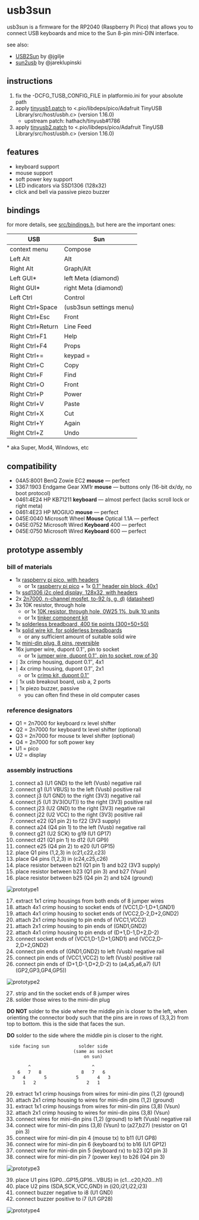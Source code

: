 usb3sun
=======

usb3sun is a firmware for the RP2040 (Raspberry Pi Pico) that allows you to connect USB keyboards and mice to the Sun 8-pin mini-DIN interface.

see also:

* [USB2Sun](https://github.com/jgilje/USB2Sun) by @jgilje
* [sun2usb](https://github.com/jareklupinski/sun2usb) by @jareklupinski

instructions
------------

1. fix the -DCFG_TUSB_CONFIG_FILE in platformio.ini for your absolute path
2. apply [tinyusb1.patch](tinyusb1.patch) to <.pio/libdeps/pico/Adafruit TinyUSB Library/src/host/usbh.c> (version 1.16.0)
    * upstream patch: hathach/tinyusb#1786
3. apply [tinyusb2.patch](tinyusb2.patch) to <.pio/libdeps/pico/Adafruit TinyUSB Library/src/host/usbh.c> (version 1.16.0)

features
--------

* keyboard support
* mouse support
* soft power key support
* LED indicators via SSD1306 (128x32)
* click and bell via passive piezo buzzer

bindings
--------

for more details, see [src/bindings.h](src/bindings.h), but here are the important ones:

| USB               | Sun                     |
|-------------------|-------------------------|
| context menu      | Compose                 |
| Left Alt          | Alt                     |
| Right Alt         | Graph/Alt               |
| Left GUI*         | left Meta (diamond)     |
| Right GUI*        | right Meta (diamond)    |
| Left Ctrl         | Control                 |
| Right Ctrl+Space  | (usb3sun settings menu) |
| Right Ctrl+Esc    | Front                   |
| Right Ctrl+Return | Line Feed               |
| Right Ctrl+F1     | Help                    |
| Right Ctrl+F4     | Props                   |
| Right Ctrl+=      | keypad =                |
| Right Ctrl+C      | Copy                    |
| Right Ctrl+F      | Find                    |
| Right Ctrl+O      | Front                   |
| Right Ctrl+P      | Power                   |
| Right Ctrl+V      | Paste                   |
| Right Ctrl+X      | Cut                     |
| Right Ctrl+Y      | Again                   |
| Right Ctrl+Z      | Undo                    |

\* aka Super, Mod4, Windows, etc

compatibility
-------------

- 04A5:8001 BenQ Zowie EC2 **mouse** — perfect
- 3367:1903 Endgame Gear XM1r **mouse** — buttons only (16-bit dx/dy, no boot protocol)
- 0461:4E24 HP KB71211 **keyboard** — almost perfect (lacks scroll lock or right meta)
- 0461:4E23 HP MOGIUO **mouse** — perfect
- 045E:0040 Microsoft Wheel **Mouse** Optical 1.1A — perfect
- 045E:0752 Microsoft Wired **Keyboard** 400 — perfect
- 045E:0750 Microsoft Wired **Keyboard** 600 — perfect

prototype assembly
------------------

### bill of materials

* 1x [raspberry pi pico, with headers](https://www.altronics.com.au/p/z6421a-raspberry-pi-pico-rp2040-development-board-with-headers/)
    * or 1x [raspberry pi pico](https://www.altronics.com.au/p/z6421-raspberry-pi-pico-microcontroller-board/) + 1x [0.1″ header pin block, 40x1](https://www.altronics.com.au/p/p5430-oupiin-40-way-header-pin/)
* 1x [ssd1306 i2c oled display, 128x32, with headers](https://www.aliexpress.com/item/1005004375650245.html)
* 2x [2n7000, n-channel mosfet, to-92 (s, g, d)](https://www.altronics.com.au/p/z1555-2n7000-to-92-n-channel-tmosfet/) ([datasheet](https://www.onsemi.com/pdf/datasheet/nds7002a-d.pdf))
* 3x 10K resistor, through hole
    * or 1x [10K resistor, through hole, 0W25 1%, bulk 10 units](https://www.altronics.com.au/p/r7582-10k-0.25w-metal-film-resistor-pk-10/)
    * or 1x [tinker component kit](https://www.altronics.com.au/p/k9640-tinker-parts-starter-kit/)
* 1x [solderless breadboard, 400 tie points (300+50+50)](https://www.altronics.com.au/p/p1002-400-way-breadboard/)
* 1x [solid wire kit, for solderless breadboards](https://www.altronics.com.au/p/p1018a-prototyping-breadboard-wire-packs-350pcs/)
    * or any sufficient amount of suitable solid wire
* 1x [mini-din plug, 8 pins, reversible](https://www.altronics.com.au/p/p1098-8-pin-line-mini-din-plug/)
* 16x jumper wire, dupont 0.1″, pin to socket
    * or 1x [jumper wire, dupont 0.1″, pin to socket, row of 30](https://www.altronics.com.au/p/p1021-pin-to-socket-30-way-prototyping-ribbon-strips/)
* ⎰ 3x crimp housing, dupont 0.1″, 4x1
* ⎱ 4x crimp housing, dupont 0.1″, 2x1
    * or 1x [crimp kit, dupont 0.1″](https://www.altronics.com.au/p/k9642-2.54mm-header-kit-310pc/)
* ⎰ 1x usb breakout board, usb a, 2 ports
* ⎱ 1x piezo buzzer, passive
    * you can often find these in old computer cases

### reference designators

* Q1 = 2n7000 for keyboard rx level shifter
* Q2 = 2n7000 for keyboard tx level shifter (optional)
* Q3 = 2n7000 for mouse tx level shifter (optional)
* Q4 = 2n7000 for soft power key
* U1 = pico
* U2 = display

### assembly instructions

1. connect a3 (U1 GND) to the left (Vusb) negative rail
2. connect g1 (U1 VBUS) to the left (Vusb) positive rail
3. connect j3 (U1 GND) to the right (3V3) negative rail
4. connect j5 (U1 3V3(OUT)) to the right (3V3) positive rail
5. connect j23 (U2 GND) to the right (3V3) negative rail
6. connect j22 (U2 VCC) to the right (3V3) positive rail
7. connect e22 (Q1 pin 2) to f22 (3V3 supply)
8. connect a24 (Q4 pin 1) to the left (Vusb) negative rail
9. connect g21 (U2 SCK) to g19 (U1 GP17)
10. connect d21 (Q1 pin 1) to d12 (U1 GP9)
11. connect e25 (Q4 pin 2) to e20 (U1 GP15)
12. place Q1 pins (1,2,3) in (c21,c22,c23)
13. place Q4 pins (1,2,3) in (c24,c25,c26)
14. place resistor between b21 (Q1 pin 1) and b22 (3V3 supply)
15. place resistor between b23 (Q1 pin 3) and b27 (Vsun)
16. place resistor between b25 (Q4 pin 2) and b24 (ground)

![prototype1](doc/prototype1.jpg)

17. extract 1x1 crimp housings from both ends of 8 jumper wires
18. attach 4x1 crimp housing to socket ends of (VCC1,D-1,D+1,GND1)
19. attach 4x1 crimp housing to socket ends of (VCC2,D-2,D+2,GND2)
20. attach 2x1 crimp housing to pin ends of (VCC1,VCC2)
21. attach 2x1 crimp housing to pin ends of (GND1,GND2)
22. attach 4x1 crimp housing to pin ends of (D+1,D-1,D+2,D-2)
23. connect socket ends of (VCC1,D-1,D+1,GND1) and (VCC2,D-2,D+2,GND2)
24. connect pin ends of (GND1,GND2) to left (Vusb) negative rail
25. connect pin ends of (VCC1,VCC2) to left (Vusb) positive rail
26. connect pin ends of (D+1,D-1,D+2,D-2) to (a4,a5,a6,a7) (U1 (GP2,GP3,GP4,GP5))

![prototype2](doc/prototype2.jpg)

27. strip and tin the socket ends of 8 jumper wires
28. solder those wires to the mini-din plug

**DO NOT** solder to the side where the middle pin is closer to the left, when orienting the connector body such that the pins are in rows of (3,3,2) from top to bottom. this is the side that faces the sun.

**DO** solder to the side where the middle pin is closer to the right.

```
 side facing sun           solder side
                         (same as socket
                             on sun)

        ^                       ^
    6   7   8               8   7   6
  3   4       5           5       4   3
      1   2                   2   1
```

29. extract 1x1 crimp housings from wires for mini-din pins (1,2) (ground)
30. attach 2x1 crimp housing to wires for mini-din pins (1,2) (ground)
31. extract 1x1 crimp housings from wires for mini-din pins (3,8) (Vsun)
32. attach 2x1 crimp housing to wires for mini-din pins (3,8) (Vsun)
33. connect wires for mini-din pins (1,2) (ground) to left (Vusb) negative rail
34. connect wire for mini-din pins (3,8) (Vsun) to (a27,b27) (resistor on Q1 pin 3)
35. connect wire for mini-din pin 4 (mouse tx) to b11 (U1 GP8)
36. connect wire for mini-din pin 6 (keyboard tx) to b16 (U1 GP12)
37. connect wire for mini-din pin 5 (keyboard rx) to b23 (Q1 pin 3)
38. connect wire for mini-din pin 7 (power key) to b26 (Q4 pin 3)

![prototype3](doc/prototype3.jpg)

39. place U1 pins (GP0…GP15,GP16…VBUS) in (c1…c20,h20…h1)
40. place U2 pins (SDA,SCK,VCC,GND) in (i20,i21,i22,i23)
41. connect buzzer negative to i8 (U1 GND)
42. connect buzzer positive to i7 (U1 GP28)

![prototype4](doc/prototype4.jpg)
